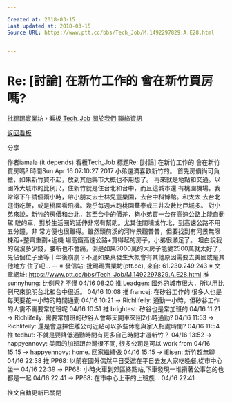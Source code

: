 ```yaml
---

Created at: 2018-03-15
Last updated at: 2018-03-15
Source URL: https://www.ptt.cc/bbs/Tech_Job/M.1492297829.A.E28.html


---
```


# Re: [討論] 在新竹工作的 會在新竹買房嗎?


[批踢踢實業坊](https://www.ptt.cc/) › [看板 Tech_Job](https://www.ptt.cc/bbs/Tech_Job/index.html) [關於我們](https://www.ptt.cc/about.html) [聯絡資訊](https://www.ptt.cc/contact.html)

[返回看板](https://www.ptt.cc/bbs/Tech_Job/index.html)

分享

作者iamala (it depends)
看板Tech\_Job
標題Re: \[討論\] 在新竹工作的 會在新竹買房嗎?
時間Sun Apr 16 07:10:27 2017
小弟還滿喜歡新竹的。 首先房價尚可負擔，如果新竹買不起，放到其他縣市大概也不用想了。 再來就是地點和交通。以國外大城市的比例尺，住新竹就是住台北和台中，而且這城市還 有桃園機場。我常常下午請個兩小時，帶小朋友去士林兒童樂園，去台中科博館。和太太 去台北逛街吃飯，或是桃園看飛機。幾乎每週末跑桃園華泰或三井次數比巨城多。 對小弟來說，新竹的房價和台北，甚至台中的價差，夠小弟買一台在高速公路上能自動駕 駛的車，對於生活圈的延伸非常有幫助。尤其住關埔或竹北，到高速公路不用五分鐘，非 常方便也很難得。雖然頭前溪的河岸景觀普普，但要找到有河景無限棟距+整齊重劃+近機 場高鐵高速公路+買得起的房子，小弟很滿足了。 坦白說我的窩沒多少錢，腰斬也不會痛，倒是如果5000萬的大房子能變2500萬就太好了， 先佔個位子坐等十年後崩崩？不過如果真發生大概會有其他原因需要去美國或是其他地方 住了吧... -- ※ 發信站: 批踢踢實業坊(ptt.cc), 來自: 61.230.249.243 ※ 文章網址: <https://www.ptt.cc/bbs/Tech_Job/M.1492297829.A.E28.html>
推 sunnyhung: 比例尺? 不懂 04/16 08:20
推 Leadgen: 國外的城市很大，所以用比例尺來說明台北和台中很近。 04/16 10:08
推 francej: 在矽谷工作的 很多人也是每天要花一小時的時間通勤 04/16 10:21
→ Richlifeily: 通勤一小時，但矽谷工作的人需不需要常加班呢 04/16 10:51
推 brightest: 矽谷也是常加班的 04/16 11:21
→ Richlifeily: 需要常加班的矽谷人會每天開車來回2小時通勤? 04/16 11:53
→ Richlifeily: 還是會選擇住離公司近點可以多些休息與家人相處時間? 04/16 11:54
推 tedhut: 不就是要降低通勤時間有更多自己時間才選新竹？ 04/16 13:52
→ happyennovy: 美國的加班跟台灣很不同, 很多公司是可以 work from 04/16 15:15
→ happyennovy: home. 回家繼續做 04/16 15:15
→ iEisen: 新竹超無聊 04/16 22:38
推 PP68: 以前在國外偶然平日受邀在平日去友人家吃晚餐,從市中心坐一 04/16 22:39
→ PP68: 小時火車到郊區終點站,下車發現一堆揹著公事包的也都是一起 04/16 22:41
→ PP68: 在市中心上車的上班族... 04/16 22:41

推文自動更新已關閉

